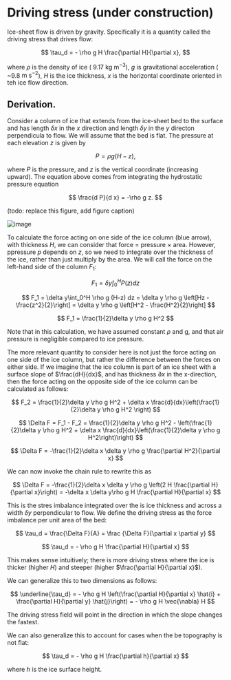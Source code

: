 # Driving stress (under construction)

Ice-sheet flow is driven by gravity. Specifically it is a quantity called the  driving stress that drives flow:

$$
\tau_d = - \rho g H \frac{\partial H}{\partial x},
$$

where $\rho$ is the density of ice ($~9.17 \text{ kg m}^{-3}$), $g$ is gravitational acceleration ( ~9.8 $\text{m s}^{-2}$), $H$ is the ice thickness, $x$ is the horizontal coordinate oriented in teh ice flow direction. 

## Derivation.

Consider a column of ice that extends from the ice-sheet bed to the surface and has length $\delta x$ in the $x$ direction and length $\delta y$ in the $y$ directon perpendicula to flow. We will assume that the bed is flat. The pressure at each elevation $z$ is given by

$$
P = \rho g (H-z),
$$

where $P$ is the pressure, and $z$ is the vertical coordinate  (increasing upward). The equation above comes from integrating the hydrostatic pressure equation 

$$
\frac{d P}{d x} = -\rho g z.
$$

(todo: replace this figure, add figure caption)

![image](https://user-images.githubusercontent.com/90412051/196259608-df6514b0-1267-4b05-8365-447518651a39.png)

To calculate the force acting on one side of the ice column (blue arrow), with thickness $H$, we can consider that force = pressure $\times$ area. However, ppressure $p$ depends on $z$, so we need to integrate over the thickness of the ice, rather than just multiply by the area.   We will call the force on the left-hand side of the column $F_1$:

$$
F_1 = \delta y\int_0^H P(z)  dz
$$

$$
F_1 = \delta y\int_0^H \rho g (H-z)  dz = \delta y \rho g \left[Hz - \frac{z^2}{2}\right] = \delta y \rho g \left[H^2 - \frac{H^2}{2}\right] 
$$

$$
F_1 = \frac{1}{2}\delta y \rho g H^2 
$$

Note that in this calculation, we have assumed constant $\rho$ and g, and that air pressure is negligible compared to ice pressure.

The more relevant quantity to consider here is not just the force acting on one side of the ice column, but rather the difference between the forces on either side. If we imagine that the ice column is part of an ice sheet with a surface slope of $\frac{dH}{dx}$, and has thickness $\partial x$ in the x-direction, then the force acting on the opposite side of the ice column can be calculated as follows:

$$
F_2  = \frac{1}{2}\delta y \rho g H^2 + \delta x \frac{d}{dx}\left(\frac{1}{2}\delta y \rho g H^2 \right)
$$

$$
\Delta F = F_1 - F_2 = \frac{1}{2}\delta y \rho g H^2 - \left(\frac{1}{2}\delta y \rho g H^2 + \delta x \frac{d}{dx}\left(\frac{1}{2}\delta y \rho g H^2\right)\right)
$$

$$
\Delta F = -\frac{1}{2}\delta x \delta y \rho g \frac{\partial H^2}{\partial x}
$$ 

We can now invoke the chain rule to rewrite this as

$$
\Delta F = -\frac{1}{2}\delta x \delta y \rho g \left(2 H \frac{\partial H}{\partial x}\right) = -\delta x \delta y\rho g  H \frac{\partial H}{\partial x}
$$

This is the stres imbalance integrated over the is ice thickness and across a width $\delta y$ perpendicular to flow. We define the driving stress as the force imbalance per unit area of the bed:

$$
\tau_d = \frac{\Delta F}{A} = \frac {\Delta F}{\partial x \partial y}
$$

$$
\tau_d = - \rho g H \frac{\partial H}{\partial x}
$$

This makes sense intuitively; there is more driving stress where the ice is thicker (higher $H$) and steeper (higher $\frac{\partial H}{\partial x}$).

We can generalize this to two dimensions as follows:

$$
\underline{\tau_d} = - \rho g H \left(\frac{\partial H}{\partial x} \hat{i} + \frac{\partial H}{\partial y} \hat{j}\right) = - \rho g H \vec{\nabla} H
$$

The driving stress field will point in the direction in which the slope changes the fastest.

We can also generalize this to account for cases when the be topography is not flat:

$$
\tau_d = - \rho g H \frac{\partial h}{\partial x}
$$

where $h$ is the ice surface height. 